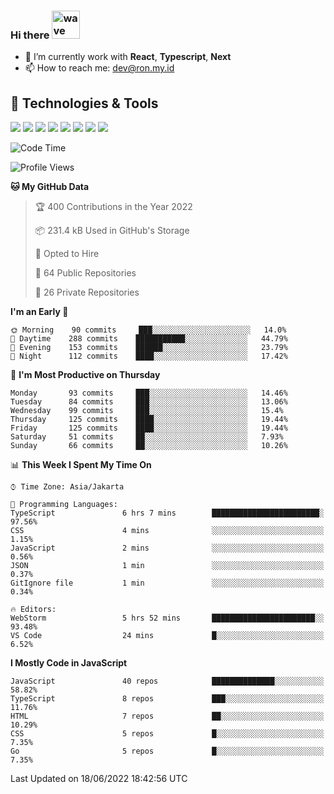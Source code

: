 ### Hi there <img src="https://i.ibb.co/q0Hx1KK/wave.gif" alt="wave" width="45px">

- 🌱 I’m currently work with **React**, **Typescript**, **Next**
- 📫 How to reach me: dev@ron.my.id

## 🔧 Technologies & Tools

![](https://img.shields.io/badge/OS-Linux-informational?style=flat&logo=linux&logoColor=white&color=2bbc8a)
![](https://img.shields.io/badge/OS-Windows-informational?style=flat&logo=windows&logoColor=white&color=2bbc8a)
![](https://img.shields.io/badge/Code-JavaScript-informational?style=flat&logo=javascript&logoColor=white&color=2bbc8a)
![](https://img.shields.io/badge/Code-Golang-informational?style=flat&logo=go&logoColor=white&color=2bbc8a)
![](https://img.shields.io/badge/Code-React-informational?style=flat&logo=react&logoColor=white&color=2bbc8a)
![](https://img.shields.io/badge/Code-Next-informational?style=flat&logo=next.js&logoColor=white&color=2bbc8a)
![](https://img.shields.io/badge/Shell-Bash-informational?style=flat&logo=gnu-bash&logoColor=white&color=2bbc8a)
![](https://img.shields.io/badge/Tools-Docker-informational?style=flat&logo=docker&logoColor=white&color=2bbc8a)

<!--START_SECTION:waka-->
![Code Time](http://img.shields.io/badge/Code%20Time-0%20secs-blue)

![Profile Views](http://img.shields.io/badge/Profile%20Views-0-blue)

**🐱 My GitHub Data** 

> 🏆 400 Contributions in the Year 2022
 > 
> 📦 231.4 kB Used in GitHub's Storage 
 > 
> 💼 Opted to Hire
 > 
> 📜 64 Public Repositories 
 > 
> 🔑 26 Private Repositories  
 > 
**I'm an Early 🐤** 

```text
🌞 Morning    90 commits     ███░░░░░░░░░░░░░░░░░░░░░░   14.0% 
🌆 Daytime    288 commits    ███████████░░░░░░░░░░░░░░   44.79% 
🌃 Evening    153 commits    ██████░░░░░░░░░░░░░░░░░░░   23.79% 
🌙 Night      112 commits    ████░░░░░░░░░░░░░░░░░░░░░   17.42%

```
📅 **I'm Most Productive on Thursday** 

```text
Monday       93 commits     ███░░░░░░░░░░░░░░░░░░░░░░   14.46% 
Tuesday      84 commits     ███░░░░░░░░░░░░░░░░░░░░░░   13.06% 
Wednesday    99 commits     ███░░░░░░░░░░░░░░░░░░░░░░   15.4% 
Thursday     125 commits    ████░░░░░░░░░░░░░░░░░░░░░   19.44% 
Friday       125 commits    ████░░░░░░░░░░░░░░░░░░░░░   19.44% 
Saturday     51 commits     ██░░░░░░░░░░░░░░░░░░░░░░░   7.93% 
Sunday       66 commits     ██░░░░░░░░░░░░░░░░░░░░░░░   10.26%

```


📊 **This Week I Spent My Time On** 

```text
⌚︎ Time Zone: Asia/Jakarta

💬 Programming Languages: 
TypeScript               6 hrs 7 mins        ████████████████████████░   97.56% 
CSS                      4 mins              ░░░░░░░░░░░░░░░░░░░░░░░░░   1.15% 
JavaScript               2 mins              ░░░░░░░░░░░░░░░░░░░░░░░░░   0.56% 
JSON                     1 min               ░░░░░░░░░░░░░░░░░░░░░░░░░   0.37% 
GitIgnore file           1 min               ░░░░░░░░░░░░░░░░░░░░░░░░░   0.34%

🔥 Editors: 
WebStorm                 5 hrs 52 mins       ███████████████████████░░   93.48% 
VS Code                  24 mins             █░░░░░░░░░░░░░░░░░░░░░░░░   6.52%

```

**I Mostly Code in JavaScript** 

```text
JavaScript               40 repos            ██████████████░░░░░░░░░░░   58.82% 
TypeScript               8 repos             ███░░░░░░░░░░░░░░░░░░░░░░   11.76% 
HTML                     7 repos             ██░░░░░░░░░░░░░░░░░░░░░░░   10.29% 
CSS                      5 repos             █░░░░░░░░░░░░░░░░░░░░░░░░   7.35% 
Go                       5 repos             █░░░░░░░░░░░░░░░░░░░░░░░░   7.35%

```



 Last Updated on 18/06/2022 18:42:56 UTC
<!--END_SECTION:waka-->
